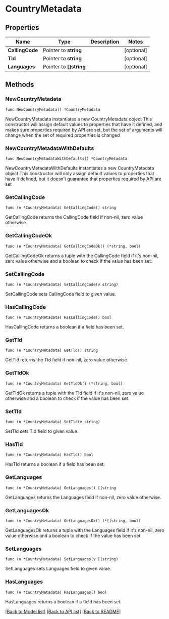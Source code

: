 # CountryMetadata

## Properties

Name | Type | Description | Notes
------------ | ------------- | ------------- | -------------
**CallingCode** | Pointer to **string** |  | [optional] 
**Tld** | Pointer to **string** |  | [optional] 
**Languages** | Pointer to **[]string** |  | [optional] 

## Methods

### NewCountryMetadata

`func NewCountryMetadata() *CountryMetadata`

NewCountryMetadata instantiates a new CountryMetadata object
This constructor will assign default values to properties that have it defined,
and makes sure properties required by API are set, but the set of arguments
will change when the set of required properties is changed

### NewCountryMetadataWithDefaults

`func NewCountryMetadataWithDefaults() *CountryMetadata`

NewCountryMetadataWithDefaults instantiates a new CountryMetadata object
This constructor will only assign default values to properties that have it defined,
but it doesn't guarantee that properties required by API are set

### GetCallingCode

`func (o *CountryMetadata) GetCallingCode() string`

GetCallingCode returns the CallingCode field if non-nil, zero value otherwise.

### GetCallingCodeOk

`func (o *CountryMetadata) GetCallingCodeOk() (*string, bool)`

GetCallingCodeOk returns a tuple with the CallingCode field if it's non-nil, zero value otherwise
and a boolean to check if the value has been set.

### SetCallingCode

`func (o *CountryMetadata) SetCallingCode(v string)`

SetCallingCode sets CallingCode field to given value.

### HasCallingCode

`func (o *CountryMetadata) HasCallingCode() bool`

HasCallingCode returns a boolean if a field has been set.

### GetTld

`func (o *CountryMetadata) GetTld() string`

GetTld returns the Tld field if non-nil, zero value otherwise.

### GetTldOk

`func (o *CountryMetadata) GetTldOk() (*string, bool)`

GetTldOk returns a tuple with the Tld field if it's non-nil, zero value otherwise
and a boolean to check if the value has been set.

### SetTld

`func (o *CountryMetadata) SetTld(v string)`

SetTld sets Tld field to given value.

### HasTld

`func (o *CountryMetadata) HasTld() bool`

HasTld returns a boolean if a field has been set.

### GetLanguages

`func (o *CountryMetadata) GetLanguages() []string`

GetLanguages returns the Languages field if non-nil, zero value otherwise.

### GetLanguagesOk

`func (o *CountryMetadata) GetLanguagesOk() (*[]string, bool)`

GetLanguagesOk returns a tuple with the Languages field if it's non-nil, zero value otherwise
and a boolean to check if the value has been set.

### SetLanguages

`func (o *CountryMetadata) SetLanguages(v []string)`

SetLanguages sets Languages field to given value.

### HasLanguages

`func (o *CountryMetadata) HasLanguages() bool`

HasLanguages returns a boolean if a field has been set.


[[Back to Model list]](../README.md#documentation-for-models) [[Back to API list]](../README.md#documentation-for-api-endpoints) [[Back to README]](../README.md)


